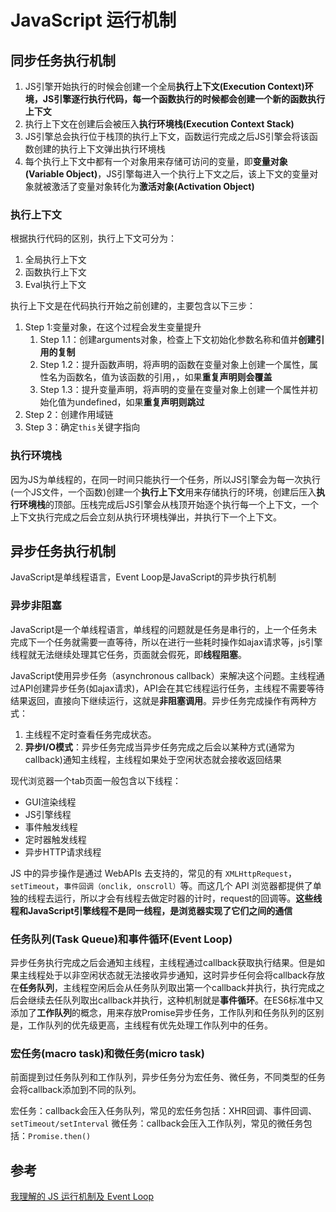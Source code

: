 # JavaScript 运行机制

## 同步任务执行机制

1. JS引擎开始执行的时候会创建一个全局**执行上下文(Execution Context)**环境，JS引擎逐行执行代码，每一个函数执行的时候都会创建一个新的**函数执行上下文**
2. 执行上下文在创建后会被压入**执行环境栈(Execution Context Stack)**
3. JS引擎总会执行位于栈顶的执行上下文，函数运行完成之后JS引擎会将该函数创建的执行上下文弹出执行环境栈
4. 每个执行上下文中都有一个对象用来存储可访问的变量，即**变量对象(Variable Object)**，JS引擎每进入一个执行上下文之后，该上下文的变量对象就被激活了变量对象转化为**激活对象(Activation Object)**

### 执行上下文

根据执行代码的区别，执行上下文可分为：

1. 全局执行上下文
2. 函数执行上下文
3. Eval执行上下文

执行上下文是在代码执行开始之前创建的，主要包含以下三步：

1. Step 1:变量对象，在这个过程会发生变量提升
   1. Step 1.1：创建arguments对象，检查上下文初始化参数名称和值并**创建引用的复制**
   2. Step 1.2：提升函数声明，将声明的函数在变量对象上创建一个属性，属性名为函数名，值为该函数的引用，，如果**重复声明则会覆盖**
   3. Step 1.3：提升变量声明，将声明的变量在变量对象上创建一个属性并初始化值为undefined，如果**重复声明则跳过**
2. Step 2：创建作用域链
3. Step 3：确定`this`关键字指向

### 执行环境栈

因为JS为单线程的，在同一时间只能执行一个任务，所以JS引擎会为每一次执行(一个JS文件，一个函数)创建一个**执行上下文**用来存储执行的环境，创建后压入**执行环境栈**的顶部。压栈完成后JS引擎会从栈顶开始逐个执行每一个上下文，一个上下文执行完成之后会立刻从执行环境栈弹出，并执行下一个上下文。

## 异步任务执行机制

JavaScript是单线程语言，Event Loop是JavaScript的异步执行机制

### 异步非阻塞

JavaScript是一个单线程语言，单线程的问题就是任务是串行的，上一个任务未完成下一个任务就需要一直等待，所以在进行一些耗时操作如ajax请求等，js引擎线程就无法继续处理其它任务，页面就会假死，即**线程阻塞**。

JavaScript使用异步任务（asynchronous callback）来解决这个问题。主线程通过API创建异步任务(如ajax请求)，API会在其它线程运行任务，主线程不需要等待结果返回，直接向下继续运行，这就是**非阻塞调用**。异步任务完成操作有两种方式：

1. 主线程不定时查看任务完成状态。
2. **异步I/O模式**：异步任务完成当异步任务完成之后会以某种方式(通常为callback)通知主线程，主线程如果处于空闲状态就会接收返回结果

现代浏览器一个tab页面一般包含以下线程：

+ GUI渲染线程
+ JS引擎线程
+ 事件触发线程
+ 定时器触发线程
+ 异步HTTP请求线程

JS 中的异步操作是通过 WebAPIs 去支持的，常见的有 `XMLHttpRequest`，`setTimeout`，`事件回调（onclik, onscroll）`等。而这几个 API 浏览器都提供了单独的线程去运行，所以才会有线程去做定时器的计时，request的回调等。**这些线程和JavaScript引擎线程不是同一线程，是浏览器实现了它们之间的通信**

### 任务队列(Task Queue)和事件循环(Event Loop)

异步任务执行完成之后会通知主线程，主线程通过callback获取执行结果。但是如果主线程处于以非空闲状态就无法接收异步通知，这时异步任何会将callback存放在**任务队列**，主线程空闲后会从任务队列取出第一个callback并执行，执行完成之后会继续去任队列取出callback并执行，这种机制就是**事件循环**。在ES6标准中又添加了**工作队列**的概念，用来存放Promise异步任务，工作队列和任务队列的区别是，工作队列的优先级更高，主线程有优先处理工作队列中的任务。

### 宏任务(macro task)和微任务(micro task)

前面提到过任务队列和工作队列，异步任务分为宏任务、微任务，不同类型的任务会将callback添加到不同的队列。

宏任务：callback会压入任务队列，常见的宏任务包括：XHR回调、事件回调、`setTimeout/setInterval`
微任务：callback会压入工作队列，常见的微任务包括：`Promise.then()`

## 参考

[我理解的 JS 运行机制及 Event Loop](https://github.com/sunyongjian/blog/issues/38)

